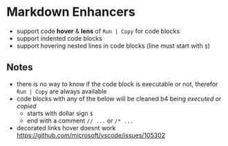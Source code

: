 # Markdown Enhancers

- support code **hover** & **lens** of `Run | Copy` for code blocks
- support indented code blocks
- support hovering nested lines in code blocks (line must start with `$`)

## Notes

- there is no way to know if the code block is executable or not, therefor `Run | Copy` are always available
- code blocks with any of the below will be cleaned b4 being *executed* or *copied*
    - starts with dollar sign `$`
    - end with a comment `// ...` or `/* ...`
- decorated links hover doesnt work https://github.com/microsoft/vscode/issues/105302
